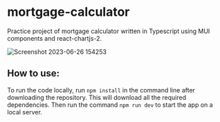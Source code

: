 # mortgage-calculator
Practice project of mortgage calculator written in Typescript using MUI components and react-chartjs-2.

![Screenshot 2023-06-26 154253](https://github.com/dheemanth-1/mortgage-calculator/assets/136865272/c5d92f0f-b10f-4119-a90a-0feff6178d1f)

## How to use:
To run the code locally, run ```npm install``` in the command line after downloading the repository. This will download all the required dependencies. Then run the command ```npm run dev``` to start the app on a local server.
